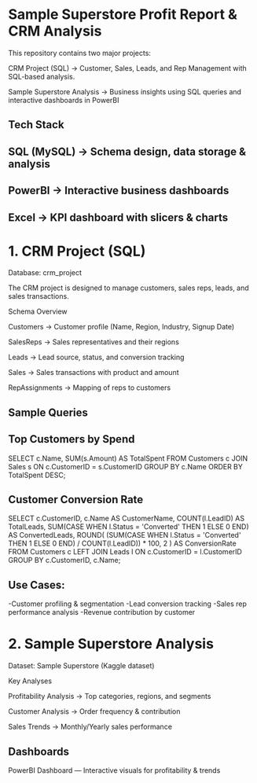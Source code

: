 # Sample Superstore Profit Report & CRM Analysis

This repository contains two major projects:

CRM Project (SQL) → Customer, Sales, Leads, and Rep Management with SQL-based analysis.

Sample Superstore Analysis → Business insights using SQL queries and interactive dashboards in PowerBI

## Tech Stack

## SQL (MySQL) → Schema design, data storage & analysis

## PowerBI → Interactive business dashboards

## Excel → KPI dashboard with slicers & charts

# 1. CRM Project (SQL)
Database: crm_project

The CRM project is designed to manage customers, sales reps, leads, and sales transactions.

Schema Overview

Customers → Customer profile (Name, Region, Industry, Signup Date)

SalesReps → Sales representatives and their regions

Leads → Lead source, status, and conversion tracking

Sales → Sales transactions with product and amount

RepAssignments → Mapping of reps to customers

## Sample Queries

## Top Customers by Spend

SELECT c.Name, SUM(s.Amount) AS TotalSpent
FROM Customers c
JOIN Sales s ON c.CustomerID = s.CustomerID
GROUP BY c.Name
ORDER BY TotalSpent DESC;

## Customer Conversion Rate

SELECT 
    c.CustomerID,
    c.Name AS CustomerName,
    COUNT(l.LeadID) AS TotalLeads,
    SUM(CASE WHEN l.Status = 'Converted' THEN 1 ELSE 0 END) AS ConvertedLeads,
    ROUND(
        (SUM(CASE WHEN l.Status = 'Converted' THEN 1 ELSE 0 END) / COUNT(l.LeadID)) * 100, 2
    ) AS ConversionRate
FROM Customers c
LEFT JOIN Leads l ON c.CustomerID = l.CustomerID
GROUP BY c.CustomerID, c.Name;


## Use Cases:

-Customer profiling & segmentation
-Lead conversion tracking
-Sales rep performance analysis
-Revenue contribution by customer

# 2. Sample Superstore Analysis

Dataset: Sample Superstore (Kaggle dataset)

Key Analyses

Profitability Analysis → Top categories, regions, and segments

Customer Analysis → Order frequency & contribution

Sales Trends → Monthly/Yearly sales performance

## Dashboards

PowerBI Dashboard — Interactive visuals for profitability & trends

